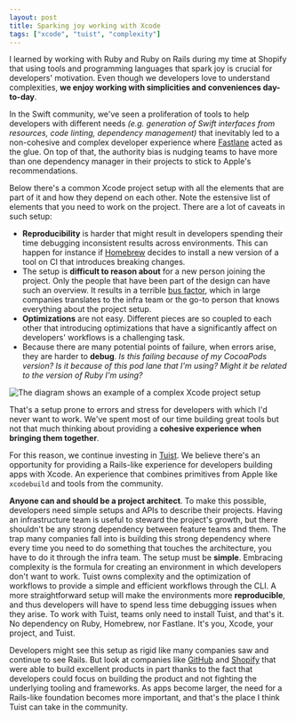 ```yaml
---
layout: post
title: Sparking joy working with Xcode
tags: ["xcode", "tuist", "complexity"]
---
```


I learned by working with Ruby and Ruby on Rails during my time at Shopify that using tools and programming languages that spark joy is crucial for developers' motivation. Even though we developers love to understand complexities, **we enjoy working with simplicities and conveniences day-to-day**.

In the Swift community, we've seen a proliferation of tools to help developers with different needs _(e.g. generation of Swift interfaces from resources, code linting, dependency management)_ that inevitably led to a non-cohesive and complex developer experience where [Fastlane](https://github.com/fastlane) acted as the glue. On top of that, the authority bias is nudging teams to have more than one dependency manager in their projects to stick to Apple's recommendations.

Below there's a common Xcode project setup with all the elements that are part of it and how they depend on each other. Note the estensive list of elements that you need to work on the project. There are a lot of caveats in such setup:

- **Reproducibility** is harder that might result in developers spending their time debugging inconsistent results across environments. This can happen for instance if [Homebrew](https://brew.sh) decides to install a new version of a tool on CI that introduces breaking changes.
- The setup is **difficult to reason about** for a new person joining the project. Only the people that have been part of the design can have such an overview. It results in a terrible [bus factor](https://en.wikipedia.org/wiki/Bus_factor), which in large companies translates to the infra team or the go-to person that knows everything about the project setup.
- **Optimizations** are not easy. Different pieces are so coupled to each other that introducing optimizations that have a significantly affect on developers' workflows is a challenging task.
- Because there are many potential points of failure, when errors arise, they are harder to **debug**. _Is this failing because of my CocoaPods version? Is it because of this pod lane that I'm using? Might it be related to the version of Ruby I'm using?_

![The diagram shows an example of a complex Xcode project setup](/assets/images/complex-setup.png)

That's a setup prone to errors and stress for developers with which I'd never want to work. We've spent most of our time building great tools but not that much thinking about providing a **cohesive experience when bringing them together**.

For this reason, we continue investing in [Tuist](https://tuist.io). We believe there's an opportunity for providing a Rails-like experience for developers building apps with Xcode. An experience that combines primitives from Apple like `xcodebuild` and tools from the community.

**Anyone can and should be a project architect**. To make this possible, developers need simple setups and APIs to describe their projects. Having an infrastructure team is useful to steward the project's growth, but there shouldn't be any strong dependency between feature teams and them. The trap many companies fall into is building this strong dependency where every time you need to do something that touches the architecture, you have to do it through the infra team. The setup must be **simple**. Embracing complexity is the formula for creating an environment in which developers don't want to work. Tuist owns complexity and the optimization of workflows to provide a simple and efficient workflows through the CLI. A more straightforward setup will make the environments more **reproducible**, and thus developers will have to spend less time debugging issues when they arise. To work with Tuist, teams only need to install Tuist, and that's it. No dependency on Ruby, Homebrew, nor Fastlane. It's you, Xcode, your project, and Tuist.

Developers might see this setup as rigid like many companies saw and continue to see Rails. But look at companies like [GitHub](https://github.com) and [Shopify](https://shopify.com) that were able to build excellent products in part thanks to the fact that developers could focus on building the product and not fighting the underlying tooling and frameworks. As apps become larger, the need for a Rails-like foundation becomes more important, and that's the place I think Tuist can take in the community.
